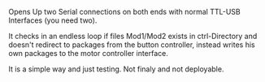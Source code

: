 Opens Up two Serial connections on both ends with normal TTL-USB Interfaces (you need two).

It checks in an endless loop if files Mod1/Mod2 exists in ctrl-Directory and doesn't redirect to packages from the button controller, instead writes his own packages to the motor controller interface.

It is a simple way and just testing. Not finaly and not deployable.
